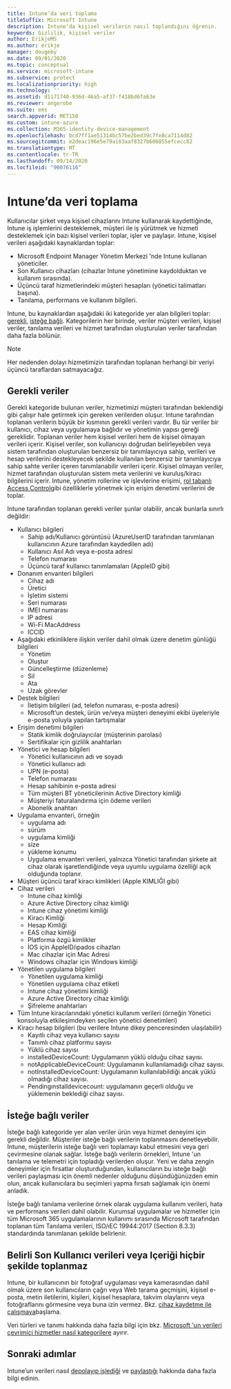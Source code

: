 ```yaml
---
title: Intune’da veri toplama
titleSuffix: Microsoft Intune
description: Intune’da kişisel verilerin nasıl toplandığını öğrenin.
keywords: Gizlilik, kişisel veriler
author: ErikjeMS
ms.author: erikje
manager: dougeby
ms.date: 09/01/2020
ms.topic: conceptual
ms.service: microsoft-intune
ms.subservice: protect
ms.localizationpriority: high
ms.technology: ''
ms.assetid: d1171740-936d-46a5-af37-f418bd6fa63e
ms.reviewer: angerobe
ms.suite: ems
search.appverid: MET150
ms.custom: intune-azure
ms.collection: M365-identity-device-management
ms.openlocfilehash: bcd7ff1ae51314bc57be2bed39c7fe8ca7114d82
ms.sourcegitcommit: e2deac196e5e79a183aaf8327b606055efcecc82
ms.translationtype: MT
ms.contentlocale: tr-TR
ms.lasthandoff: 09/14/2020
ms.locfileid: "90076116"
---
```

# <a name="data-collection-in-intune"></a>Intune’da veri toplama

Kullanıcılar şirket veya kişisel cihazlarını Intune kullanarak kaydettiğinde, Intune iş işlemlerini desteklemek, müşteri ile iş yürütmek ve hizmeti desteklemek için bazı kişisel verileri toplar, işler ve paylaşır. Intune, kişisel verileri aşağıdaki kaynaklardan toplar:

- Microsoft Endpoint Manager Yönetim Merkezi 'nde Intune kullanan yöneticiler.
- Son Kullanıcı cihazları (cihazlar Intune yönetimine kaydolduktan ve kullanım sırasında).
- Üçüncü taraf hizmetlerindeki müşteri hesapları (yönetici talimatları başına).
- Tanılama, performans ve kullanım bilgileri.

Intune, bu kaynaklardan aşağıdaki iki kategoride yer alan bilgileri toplar: [gerekli](#required-data), [isteğe bağlı](#optional-data). Kategorilerin her birinde, veriler müşteri verileri, kişisel veriler, tanılama verileri ve hizmet tarafından oluşturulan veriler tarafından daha fazla bölünür. 

> [!NOTE]
> Her nedenden dolayı hizmetimizin tarafından toplanan herhangi bir veriyi üçüncü taraflardan satmayacağız.

## <a name="required-data"></a>Gerekli veriler

Gerekli kategoride bulunan veriler, hizmetimizi müşteri tarafından beklendiği gibi çalışır hale getirmek için gereken verilerden oluşur. Intune tarafından toplanan verilerin büyük bir kısmının gerekli verileri vardır. Bu tür veriler bir kullanıcı, cihaz veya uygulamaya bağlıdır ve yönetimin yapısı gereği gereklidir. Toplanan veriler hem kişisel verileri hem de kişisel olmayan verileri içerir. Kişisel veriler, son kullanıcıyı doğrudan belirleyebilen veya sistem tarafından oluşturulan benzersiz bir tanımlayıcıya sahip, verileri ve hesap verilerini destekleyecek şekilde kullanılan benzersiz bir tanımlayıcıya sahip sahte veriler içeren tanımlanabilir verileri içerir. Kişisel olmayan veriler, hizmet tarafından oluşturulan sistem meta verilerini ve kuruluş/kiracı bilgilerini içerir. Intune, yönetim rollerine ve işlevlerine erişimi, [rol tabanlı Access Control](../fundamentals/role-based-access-control.md)gibi özelliklerle yönetmek için erişim denetimi verilerini de toplar.

Intune tarafından toplanan gerekli veriler şunlar olabilir, ancak bunlarla sınırlı değildir: 

- Kullanıcı bilgileri
  - Sahip adı/Kullanıcı görüntüsü (AzureUserID tarafından tanımlanan kullanıcının Azure tarafından kaydedilen adı)
  - Kullanıcı Asıl Adı veya e-posta adresi
  - Telefon numarası
  - Üçüncü taraf kullanıcı tanımlamaları (AppleID gibi)
- Donanım envanteri bilgileri
  - Cihaz adı
  - Üretici
  - İşletim sistemi
  - Seri numarası
  - IMEI numarası
  - IP adresi
  - Wi-Fi MacAddress
  - ICCID
- Aşağıdaki etkinliklere ilişkin veriler dahil olmak üzere denetim günlüğü bilgileri
  - Yönetim
  - Oluştur
  - Güncelleştirme (düzenleme)
  - Sil
  - Ata
  - Uzak görevler
- Destek bilgileri
  - İletişim bilgileri (ad, telefon numarası, e-posta adresi)
  - Microsoft’un destek, ürün ve/veya müşteri deneyimi ekibi üyeleriyle e-posta yoluyla yapılan tartışmalar
- Erişim denetimi bilgileri 
  - Statik kimlik doğrulayıcılar (müşterinin parolası)
  - Sertifikalar için gizlilik anahtarları 
- Yönetici ve hesap bilgileri
  - Yönetici kullanıcının adı ve soyadı
  - Yönetici kullanıcı adı
  - UPN (e-posta)
  - Telefon numarası
  - Hesap sahibinin e-posta adresi
  - Tüm müşteri BT yöneticilerinin Active Directory kimliği
  - Müşteriyi faturalandırma için ödeme verileri
  - Abonelik anahtarı
- Uygulama envanteri, örneğin
  - uygulama adı
  - sürüm
  - uygulama kimliği
  - size
  - yükleme konumu
  - Uygulama envanteri verileri, yalnızca Yönetici tarafından şirkete ait cihaz olarak işaretlendiğinde veya uyumlu uygulama özelliği açık olduğunda toplanır.  
- Müşteri üçüncü taraf kiracı kimlikleri (Apple KIMLIĞI gibi)
- Cihaz verileri
  - Intune cihaz kimliği
  - Azure Active Directory cihaz kimliği
  - Intune cihaz yönetimi kimliği
  - Kiracı Kimliği
  - Hesap Kimliği
  - EAS cihaz kimliği
  - Platforma özgü kimlikler
  - İOS için AppleID/ıpados cihazları
  - Mac cihazlar için Mac Adresi
  - Windows cihazlar için Windows kimliği
- Yönetilen uygulama bilgileri
  - Yönetilen uygulama kimliği
  - Yönetilen uygulama cihaz etiketi
  - Intune cihaz yönetimi kimliği
  - Azure Active Directory cihaz kimliği
  - Şifreleme anahtarları
- Tüm Intune kiracılarındaki yönetici kullanım verileri (örneğin Yönetici konsoluyla etkileşimdeyken seçilen yönetici denetimleri)
- Kiracı hesap bilgileri (bu verilere Intune dikey penceresinden ulaşılabilir)
  - Kayıtlı cihaz veya kullanıcı sayısı
  - Tanımlı cihaz platformu sayısı  
  - Yüklü cihaz sayısı
  - installedDeviceCount: Uygulamanın yüklü olduğu cihaz sayısı.
  - notApplicableDeviceCount: Uygulamanın kullanılamadığı cihaz sayısı.
  - notInstalledDeviceCount: Uygulamanın kullanılabildiği ancak yüklü olmadığı cihaz sayısı.
  - Pendingınstalldevicecount: uygulamanın geçerli olduğu ve yüklemenin beklediği cihaz sayısı.

## <a name="optional-data"></a>İsteğe bağlı veriler

İsteğe bağlı kategoride yer alan veriler ürün veya hizmet deneyimi için gerekli değildir. Müşteriler isteğe bağlı verilerin toplanmasını denetleyebilir. Intune, müşterilerin isteğe bağlı veri toplamayı kabul etmesini veya geri çevirmesine olanak sağlar. İsteğe bağlı verilerin örnekleri, Intune 'un tanılama ve telemetri için topladığı verilerden oluşur. Yeni ve daha zengin deneyimler için fırsatlar oluşturduğundan, kullanıcıların bu isteğe bağlı verileri paylaşması için önemli nedenler olduğunu düşündüğünüzden emin olun, ancak kullanıcılara bu seçimleri yapma fırsatı sağlamak için önemi anladık. 

İsteğe bağlı tanılama verilerine örnek olarak uygulama kullanım verileri, hata ve performans verileri dahil olabilir. Kurumsal uygulamalar ve hizmetler için tüm Microsoft 365 uygulamalarının kullanımı sırasında Microsoft tarafından toplanan tüm Tanılama verileri, ISO/ıEC 19944:2017 (Section 8.3.3) standardında tanımlanan şekilde belirlenir.

## <a name="certain-end-user-data-or-content-is-never-collected"></a>Belirli Son Kullanıcı verileri veya Içeriği hiçbir şekilde toplanmaz

Intune, bir kullanıcının bir fotoğraf uygulaması veya kamerasından dahil olmak üzere son kullanıcıların çağrı veya Web tarama geçmişini, kişisel e-posta, metin iletilerini, kişileri, kişisel hesaplara, takvim olaylarını veya fotoğraflarını görmesine veya buna izin vermez. Bkz. [cihaz kaydetme ile çalışmaya](../enrollment/device-enrollment.md)başlama.

Veri türleri ve tanımı hakkında daha fazla bilgi için bkz. [Microsoft 'un verileri çevrimiçi hizmetler nasıl kategorilere](https://www.microsoft.com/trust-center/privacy/customer-data-definitions) ayırır. 

## <a name="next-steps"></a>Sonraki adımlar

Intune’un verileri nasıl [depolayıp işlediği](privacy-data-store-process.md) ve [paylaştığı](privacy-data-secure-share.md) hakkında daha fazla bilgi edinin. 

